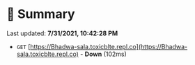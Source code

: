 # 📖 Summary
Last updated: **7/31/2021, 10:42:28 PM**

- `GET` [https://Bhadwa-sala.toxicblte.repl.co](https://Bhadwa-sala.toxicblte.repl.co) - **Down** (102ms)
